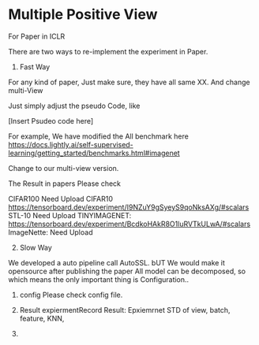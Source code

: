# Multiple Positive View
 For Paper in ICLR


There are two ways to re-implement the experiment in Paper.



1. Fast Way

For any kind of paper, Just make sure, they have all same XX. And change multi-View

Just simply adjust the pseudo Code, like 

[Insert Psudeo code here]


For example, We have modified the All benchmark here
https://docs.lightly.ai/self-supervised-learning/getting_started/benchmarks.html#imagenet

Change to our multi-view version.


The Result in papers Please check

CIFAR100 Need Upload
CIFAR10 https://tensorboard.dev/experiment/I9NZuY9gSyeyS9qoNksAXg/#scalars
STL-10 Need Upload
TINYIMAGENET: https://tensorboard.dev/experiment/BcdkoHAkR8O1luRVTkULwA/#scalars 
ImageNette: Need Upload




2. Slow Way
 
We developed a auto pipeline call AutoSSL. bUT We would make it opensource after publishing the paper
All model can be decomposed, so which means the only important thing is Configuration..

1. config
Please check config file.

2. Result expiermentRecord
Result: Epxiemrnet STD of view, batch, feature, KNN,

3. 

